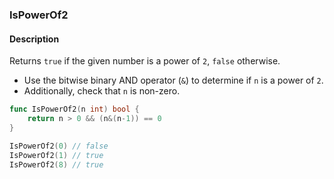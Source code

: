 ### IsPowerOf2

#### Description

Returns `true` if the given number is a power of `2`, `false` otherwise.

- Use the bitwise binary AND operator (`&`) to determine if `n` is a power of `2`.
- Additionally, check that `n` is non-zero.

```go
func IsPowerOf2(n int) bool {
	return n > 0 && (n&(n-1)) == 0
}
```

```go
IsPowerOf2(0) // false
IsPowerOf2(1) // true
IsPowerOf2(8) // true
```
